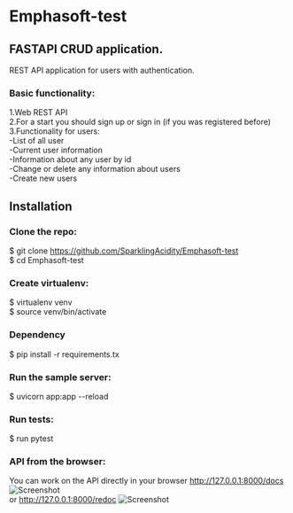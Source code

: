 # Emphasoft-test
## FASTAPI CRUD application.
REST API application for users with authentication.<br>

### Basic functionality:<br>
1.Web REST API<br>
2.For a start you should sign up or sign in (if you was registered before)<br>
3.Functionality for users:<br>
  -List of all user<br>
  -Current user information<br>
  -Information about any user by id<br>
  -Change or delete any information about users<br>
  -Create new users<br>


## Installation
### Clone the repo:<br>

$ git clone https://github.com/SparklingAcidity/Emphasoft-test<br>
$ cd Emphasoft-test<br>


### Create virtualenv:<br>
$ virtualenv venv<br>
$ source venv/bin/activate<br>

### Dependency
$ pip install -r requirements.tx<br>

### Run the sample server:<br>
$ uvicorn app:app --reload<br>


### Run tests:<br>
$ run pytest<br>


### API from the browser:
You can work on the API directly in your browser
http://127.0.0.1:8000/docs <br>
![Screenshot](https://github.com/SparklingAcidity/Emphasoft-test/blob/in_process/img_for_readme/Снимок%20экрана%202021-07-24%20в%2013.47.32.png) <br>
or http://127.0.0.1:8000/redoc
![Screenshot](https://github.com/SparklingAcidity/Emphasoft-test/blob/in_process/img_for_readme/Снимок%20экрана%202021-07-25%20в%2013.09.24.png)
